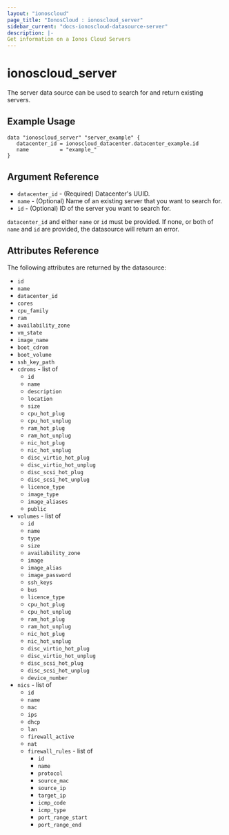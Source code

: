 ```yaml
---
layout: "ionoscloud"
page_title: "IonosCloud : ionoscloud_server"
sidebar_current: "docs-ionoscloud-datasource-server"
description: |-
Get information on a Ionos Cloud Servers
---
```


# ionoscloud\_server

The server data source can be used to search for and return existing servers.

## Example Usage

```hcl
data "ionoscloud_server" "server_example" {
   datacenter_id = ionoscloud_datacenter.datacenter_example.id
   name			 = "example_"
}
```

## Argument Reference

* `datacenter_id` - (Required) Datacenter's UUID.
* `name` - (Optional) Name of an existing server that you want to search for.
* `id` - (Optional) ID of the server you want to search for.

`datacenter_id` and either `name` or `id` must be provided. If none, or both of `name` and `id` are provided, the datasource will return an error.

## Attributes Reference

The following attributes are returned by the datasource:

* `id`
* `name`
* `datacenter_id`
* `cores`
* `cpu_family`
* `ram`
* `availability_zone`
* `vm_state`
* `image_name`
* `boot_cdrom`
* `boot_volume`
* `ssh_key_path`
* `cdroms` - list of
  * `id`
  * `name`
  * `description`
  * `location`
  * `size`
  * `cpu_hot_plug`
  * `cpu_hot_unplug`
  * `ram_hot_plug`
  * `ram_hot_unplug`
  * `nic_hot_plug`
  * `nic_hot_unplug`
  * `disc_virtio_hot_plug`
  * `disc_virtio_hot_unplug`
  * `disc_scsi_hot_plug`
  * `disc_scsi_hot_unplug`
  * `licence_type`
  * `image_type`
  * `image_aliases`
  * `public`
* `volumes` - list of
  * `id`
  * `name`
  * `type`
  * `size`
  * `availability_zone`
  * `image`
  * `image_alias`
  * `image_password`
  * `ssh_keys`
  * `bus`
  * `licence_type`
  * `cpu_hot_plug`
  * `cpu_hot_unplug`
  * `ram_hot_plug`
  * `ram_hot_unplug`
  * `nic_hot_plug`
  * `nic_hot_unplug`
  * `disc_virtio_hot_plug`
  * `disc_virtio_hot_unplug`
  * `disc_scsi_hot_plug`
  * `disc_scsi_hot_unplug`
  * `device_number`
* `nics` - list of
  * `id`
  * `name`
  * `mac`
  * `ips`
  * `dhcp`
  * `lan`
  * `firewall_active`
  * `nat`
  * `firewall_rules` - list of
    * `id`
    * `name`
    * `protocol`
    * `source_mac`
    * `source_ip`
    * `target_ip`
    * `icmp_code`
    * `icmp_type`
    * `port_range_start`
    * `port_range_end`
